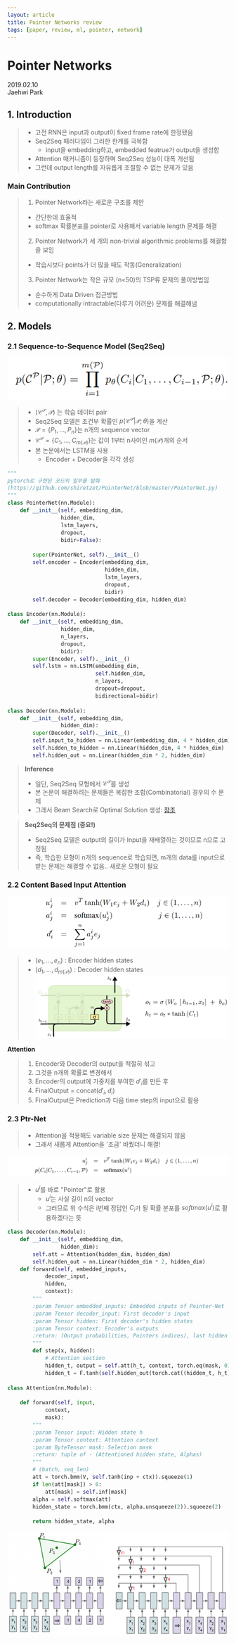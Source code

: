 ```yaml
---
layout: article
title: Pointer Networks review
tags: [paper, review, ml, pointer, network]
---
```


# Pointer Networks

2019.02.10  <br>
Jaehwi Park <br>

## 1. Introduction

> - 고전 RNN은 input과 output이 fixed frame rate에 한정됐음
> - Seq2Seq 패러다임이 그러한 한계를 극복함
>   - input을 embedding하고, embedded featrue가 output을 생성함
> - Attention 매커니즘이 등장하며 Seq2Seq 성능이 대폭 개선됨
> - 그런데 output length를 자유롭게 조절할 수 없는 문제가 있음

### Main Contribution
> 1. Pointer Network라는 새로운 구조를 제안
>   - 간단한데 효율적
>   - softmax 확률분포를 pointer로 사용해서 variable length 문제를 해결
> 2. Pointer Network가 세 개의 non-trivial algorithmic problems를 해결함을 보임
>   - 학습시보다 points가 더 많을 때도 작동(Generalization)
> 3. Pointer Network는 작은 규모 (n<50)의 TSP류 문제의 풀이방법임
>   - 순수하게 Data Driven 접근방법
>   - computationally intractable(다루기 어려운) 문제를 해결해냄

## 2. Models

### 2.1 Sequence-to-Sequence Model (Seq2Seq)

![exp1](https://raw.githubusercontent.com/jaehwi0823/jaehwi0823.github.io/master/_image/PtrNet/exp1.png)

> - $(\mathcal{C}^{\mathcal{P}}, \mathcal{P})$ 는 학습 데이터 pair
> - Seq2Seq 모델은 조건부 확률인 $p(\mathcal{C}^{\mathcal{P}} | \mathcal{P};\theta)$을 계산
> - $\mathcal{P}=\{ P_1, ..., P_n \}$는 n개의 sequence vector
> - $\mathcal{C}^{\mathcal{P}}=\{ C_1,...,C_{m(\mathcal{P})} \}$는 값이 1부터 n사이인 $m(\mathcal{P})$개의 순서
> - 본 논문에서는 LSTM을 사용
>   - Encoder + Decoder을 각각 생성


```python
"""
pytorch로 구현된 코드의 일부를 발췌
(https://github.com/shiretzet/PointerNet/blob/master/PointerNet.py)
"""
class PointerNet(nn.Module):
    def __init__(self, embedding_dim,
                 hidden_dim,
                 lstm_layers,
                 dropout,
                 bidir=False):

        super(PointerNet, self).__init__()
        self.encoder = Encoder(embedding_dim,
                               hidden_dim,
                               lstm_layers,
                               dropout,
                               bidir)
        self.decoder = Decoder(embedding_dim, hidden_dim)
        
class Encoder(nn.Module):
    def __init__(self, embedding_dim,
                 hidden_dim,
                 n_layers,
                 dropout,
                 bidir):
        super(Encoder, self).__init__()
        self.lstm = nn.LSTM(embedding_dim,
                            self.hidden_dim,
                            n_layers,
                            dropout=dropout,
                            bidirectional=bidir)

class Decoder(nn.Module):
    def __init__(self, embedding_dim,
                 hidden_dim):
        super(Decoder, self).__init__()
        self.input_to_hidden = nn.Linear(embedding_dim, 4 * hidden_dim)
        self.hidden_to_hidden = nn.Linear(hidden_dim, 4 * hidden_dim)
        self.hidden_out = nn.Linear(hidden_dim * 2, hidden_dim)
```

> __Inference__
> - 일단, Seq2Seq 모형에서 $\mathcal{C}^{\mathcal{P}}$를 생성
> - 본 논문이 해결하려는 문제들은 복잡한 조합(Combinatorial) 경우의 수 문제
> - 그래서 Beam Search로 Optimal Solution 생성: [참조](https://ratsgo.github.io/deep%20learning/2017/06/26/beamsearch/)

> __Seq2Seq의 문제점 (중요!)__
> - Seq2Seq 모델은 output의 길이가 Input을 재배열하는 것이므로 n으로 고정됨
> - 즉, 학습한 모형이 n개의 sequence로 학습되면, m개의 data를 input으로 받는 문제는 해결할 수 없음.. 새로운 모형이 필요

### 2.2 Content Based Input Attention

![exp3](https://raw.githubusercontent.com/jaehwi0823/jaehwi0823.github.io/master/_image/PtrNet/exp3.png)

> - $(e_1, ..., e_n)$ : Encoder hidden states
> - $(d_1, ..., d_{m(\mathcal{P})})$ : Decoder hidden states
![hidden_states](https://raw.githubusercontent.com/jaehwi0823/jaehwi0823.github.io/master/_image/PtrNet/lstm.png)

__Attention__
> 1. Encoder와 Decoder의 output을 적절히 섞고
> 2. 그것을 n개의 확률로 변경해서
> 3. Encoder의 output에 가중치를 부여한 $d'_i$를 만든 후
> 4. FinalOutput = concat($d'_i, d_i$)
> 5. FinalOutput은 Prediction과 다음 time step의 input으로 활용

### 2.3 Ptr-Net

> - Attention을 적용해도 variable size 문제는 해결되지 않음
> - 그래서 새롭게 Attention을 '조금' 바꿨더니 해결!

![exp4](https://raw.githubusercontent.com/jaehwi0823/jaehwi0823.github.io/master/_image/PtrNet/exp4.png)

> - $u^i$를 바로 "Pointer"로 활용
>   - $u^i$는 사실 길이 n의 vector
>   - 그러므로 위 수식은 i번째 정답인 $C_i$가 될 확률 분포를 $softmax(u^i)$로 활용하겠다는 뜻


```python
class Decoder(nn.Module):
    def __init__(self, embedding_dim,
                 hidden_dim):
        self.att = Attention(hidden_dim, hidden_dim)
        self.hidden_out = nn.Linear(hidden_dim * 2, hidden_dim)
    def forward(self, embedded_inputs,
            decoder_input,
            hidden,
            context):
        """
        :param Tensor embedded_inputs: Embedded inputs of Pointer-Net
        :param Tensor decoder_input: First decoder's input
        :param Tensor hidden: First decoder's hidden states
        :param Tensor context: Encoder's outputs
        :return: (Output probabilities, Pointers indices), last hidden state
        """
        def step(x, hidden):
            # Attention section
            hidden_t, output = self.att(h_t, context, torch.eq(mask, 0))
            hidden_t = F.tanh(self.hidden_out(torch.cat((hidden_t, h_t), 1)))

class Attention(nn.Module):

    def forward(self, input,
            context,
            mask):
        """
        :param Tensor input: Hidden state h
        :param Tensor context: Attention context
        :param ByteTensor mask: Selection mask
        :return: tuple of - (Attentioned hidden state, Alphas)
        """
        # (batch, seq_len)
        att = torch.bmm(V, self.tanh(inp + ctx)).squeeze(1)
        if len(att[mask]) > 0:
            att[mask] = self.inf[mask]
        alpha = self.softmax(att)
        hidden_state = torch.bmm(ctx, alpha.unsqueeze(2)).squeeze(2)

        return hidden_state, alpha
```

![Figure1](https://raw.githubusercontent.com/jaehwi0823/jaehwi0823.github.io/master/_image/PtrNet/Figure1.png)
